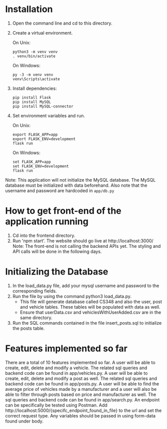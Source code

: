# Installation

1. Open the command line and cd to this directory.

2. Create a virtual environment.
	
	On Unix:
	```
	python3 -m venv venv
	. venv/bin/activate
	```
	On Windows:
	```
	py -3 -m venv venv
	venv\Scripts\activate
	```

3. Install dependencies:
	```
	pip install Flask
	pip install MySQL
	pip install MySQL-connector
	```

4. Set environment variables and run. 
	
	On Unix:
	```
	export FLASK_APP=app
	export FLASK_ENV=development
	flask run
	```
  	On Windows:
	```
	set FLASK_APP=app
	set FLASK_ENV=development
	flask run
	```

Note: 
This application will not initialize the MySQL database. 
The MySQL database must be initialized with data beforehand.
Also note that the username and password are hardcoded in `app/db.py`

# How to get front-end of the application running
1. Cd into the frontend directory.
2. Run 'npm start'. The website should go live at http://localhost:3000/
Note: The front-end is not calling the backend APIs yet. The styling and API calls will be done in the following days.

# Initializing the Database

1. In the load_data.py file, add your mysql username and password to the corresponding fields.
2. Run the file by using the command python3 load_data.py.
	- This file will generate database called CS348 and also the user, post and vehicle tables. These tables will be populated with data as well.
	- Ensure that userData.csv and vehiclesWithUserAdded.csv are in the same directory.
3. Run the SQL commands contained in the file insert_posts.sql to initialize the posts table.


# Features implemented so far

There are a total of 10 features implemented so far. A user will be able to create, edit, delete and modify a vehicle. The related sql queries and backend code can be found in app/vehicles.py. A user will be able to create, edit, delete and modify a post as well. The related sql queries and backend code can be found in app/posts.py. A user will be able to find the average price of vehicles made by a manufacturer and a user will also be able to filter through posts based on price and manufacturer as well. The sql queries and backend code can be found in app/search.py. An endpoint can be specifically be tested using Postman. Add http://localhost:5000/{specifc_endpoint_found_in_file} to the url and set the correct request type. Any variables should be passed in using form-data found under body.
